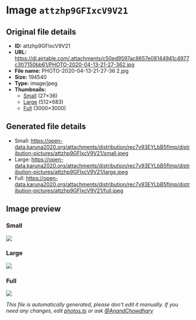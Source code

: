# Image `attzhp9GFIxcV9V21`

## Original file details

- **ID:** attzhp9GFIxcV9V21
- **URL:** https://dl.airtable.com/.attachments/c50ed9597ac8657e08144941c4977c3f/7150bb61/PHOTO-2020-04-13-21-27-362.jpg
- **File name:** PHOTO-2020-04-13-21-27-36 2.jpg
- **Size:** 194540
- **Type:** image/jpeg
- **Thumbnails:**
  - [Small](https://dl.airtable.com/.attachmentThumbnails/ff09656f483c8bd8a301001e2f5844f1/039caf8e) (27×36)
  - [Large](https://dl.airtable.com/.attachmentThumbnails/8ed640c989883b891a662c94717d9d40/710702b7) (512×683)
  - [Full](https://dl.airtable.com/.attachmentThumbnails/35b43ea485ed4a762a94df2bbfbb4de0/4cd2a47c) (3000×3000)

## Generated file details

- Small: https://open-data.karuna2020.org/attachments/distribution/rec7v93EYLbB5fImp/distribution-pictures/attzhp9GFIxcV9V21/small.jpeg
- Large: https://open-data.karuna2020.org/attachments/distribution/rec7v93EYLbB5fImp/distribution-pictures/attzhp9GFIxcV9V21/large.jpeg
- Full: https://open-data.karuna2020.org/attachments/distribution/rec7v93EYLbB5fImp/distribution-pictures/attzhp9GFIxcV9V21/full.jpeg

## Image preview

### Small

![](https://open-data.karuna2020.org/attachments/distribution/rec7v93EYLbB5fImp/distribution-pictures/attzhp9GFIxcV9V21/small.jpeg)

### Large

![](https://open-data.karuna2020.org/attachments/distribution/rec7v93EYLbB5fImp/distribution-pictures/attzhp9GFIxcV9V21/large.jpeg)

### Full

![](https://open-data.karuna2020.org/attachments/distribution/rec7v93EYLbB5fImp/distribution-pictures/attzhp9GFIxcV9V21/full.jpeg)

_This file is automatically generated, please don't edit it manually. If you need any changes, edit [photos.ts](/photos.ts) or ask [@AnandChowdhary](https://github.com/AnandChowdhary)_
